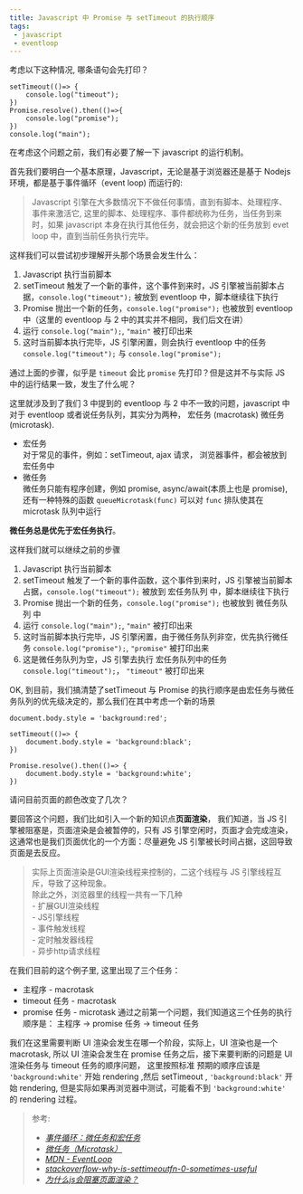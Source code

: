 ```yaml
---
title: Javascript 中 Promise 与 setTimeout 的执行顺序
tags: 
 - javascript
 - eventloop
---
```


考虑以下这种情况, 哪条语句会先打印？

```
setTimeout(()=> {
    console.log("timeout");
})
Promise.resolve().then(()=>{
    console.log("promise");
})
console.log("main");
```
在考虑这个问题之前，我们有必要了解一下 javascript 的运行机制。  

首先我们要明白一个基本原理，Javascript，无论是基于浏览器还是基于 Nodejs 环境，都是基于事件循环（event loop) 而运行的:  
> Javascript 引擎在大多数情况下不做任何事情，直到有脚本、处理程序、事件来激活它, 这里的脚本、处理程序、事件都统称为任务，当任务到来时，如果 javascript 本身在执行其他任务，就会把这个新的任务放到 evet loop 中，直到当前任务执行完毕。  

这样我们可以尝试初步理解开头那个场景会发生什么：
 1. Javascript 执行当前脚本
 2. setTimeout 触发了一个新的事件，这个事件到来时，JS 引擎被当前脚本占据，`console.log("timeout");` 被放到 eventloop 中，脚本继续往下执行
 3. Promise 抛出一个新的任务，`console.log("promise");` 也被放到 eventloop 中（这里的 eventloop 与 2 中的其实并不相同，我们后文在讲）
 4. 运行 `console.log("main");`, `"main"` 被打印出来
 5. 这时当前脚本执行完毕，JS 引擎闲置，则会执行 eventloop 中的任务 `console.log("timeout");` 与 `console.log("promise");`

通过上面的步骤，似乎是 `timeout` 会比 `promise` 先打印？但是这并不与实际 JS 中的运行结果一致，发生了什么呢？ 

这里就涉及到了我们 3 中提到的 eventloop 与 2 中不一致的问题，javascript 中对于 eventloop 或者说任务队列，其实分为两种，  宏任务 (macrotask) 微任务(microtask).
- 宏任务  
   对于常见的事件，例如：setTimeout, ajax 请求， 浏览器事件，都会被放到宏任务中
- 微任务  
   微任务只能有程序创建，例如 promise, async/await(本质上也是 promise), 还有一种特殊的函数 `queueMicrotask(func)` 可以对 `func` 排队使其在 microtask 队列中运行  

**微任务总是优先于宏任务执行**。  

这样我们就可以继续之前的步骤  

 1. Javascript 执行当前脚本
 2. setTimeout 触发了一个新的事件函数，这个事件到来时，JS 引擎被当前脚本占据，`console.log("timeout");` 被放到 宏任务队列 中，脚本继续往下执行
 3. Promise 抛出一个新的任务，`console.log("promise");` 也被放到 微任务队列 中
 4. 运行 `console.log("main");`, `"main"` 被打印出来
 5. 这时当前脚本执行完毕，JS 引擎闲置，由于微任务队列非空，优先执行微任务 `console.log("promise");`, `"promise"` 被打印出来
 6. 这是微任务队列为空，JS 引擎去执行 宏任务队列中的任务 `console.log("timeout");`， `"timeout"` 被打印出来


OK, 到目前，我们搞清楚了setTimeout  与 Promise 的执行顺序是由宏任务与微任务队列的优先级决定的，那么我们在其中考虑一个新的场景
```
document.body.style = 'background:red';

setTimeout(()=> {
    document.body.style = 'background:black';
})

Promise.resolve().then(()=> {
    document.body.style = 'background:white';
})
```
请问目前页面的颜色改变了几次？

要回答这个问题，我们比如引入一个新的知识点**页面渲染**， 我们知道，当 JS 引擎被阻塞是，页面渲染是会被暂停的，只有 JS 引擎空闲时，页面才会完成渲染，这通常也是我们页面优化的一个方面：尽量避免 JS 引擎被长时间占据，这回导致页面是去反应。
> 实际上页面渲染是GUI渲染线程来控制的，二这个线程与 JS 引擎线程互斥，导致了这种现象。  
> 除此之外，浏览器里的线程一共有一下几种  
    - 扩展GUI渲染线程  
    - JS引擎线程   
    - 事件触发线程  
    - 定时触发器线程    
    - 异步http请求线程  

在我们目前的这个例子里, 这里出现了三个任务：
 - 主程序 - macrotask
 - timeout 任务 - macrotask
 - promise 任务 - microtask
通过之前第一个问题，我们知道这三个任务的执行顺序是： 主程序 -> promise 任务 -> timeout 任务  

我们在这里需要判断 UI 渲染会发生在哪一个阶段，实际上，UI 渲染也是一个 macrotask, 所以 UI 渲染会发生在 promise 任务之后，接下来要判断的问题是 UI 渲染任务与 timeout 任务的顺序问题， 这里按照标准 预期的顺序应该是 `'background:white'` 开始 rendering ,然后 setTimeout , `'background:black'` 开始 rendering, 但是实际如果再浏览器中测试，可能看不到 `'background:white'` 的 rendering 过程。

> 参考:  
> - *[事件循环：微任务和宏任务](https://zh.javascript.info/event-loop)*  
> - *[微任务（Microtask）](https://zh.javascript.info/microtask-queue)*  
> - *[MDN - EventLoop](https://developer.mozilla.org/zh-CN/docs/Web/JavaScript/EventLoop)*
> - *[stackoverflow-why-is-settimeoutfn-0-sometimes-useful](https://stackoverflow.com/questions/779379/why-is-settimeoutfn-0-sometimes-useful)*
> - *[为什么js会阻塞页面渲染？](https://lqqjohnny.github.io/2018/07/24/%E4%B8%BA%E4%BB%80%E4%B9%88js%E4%BC%9A%E9%98%BB%E5%A1%9E%E9%A1%B5%E9%9D%A2%E6%B8%B2%E6%9F%93%EF%BC%9F/)*